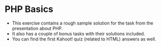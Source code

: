 # PHP Basics
* This exercise contains a rough sample solution for the task from the presentation about PHP.
* It also has a couple of bonus tasks with their solutions included.
* You can find the first Kahoot! quiz (related to HTML) answers as well.